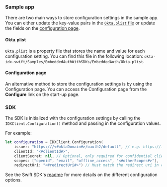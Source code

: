### Sample app

There are two main ways to store configuration settings in the sample app.
You can either update the key-value pairs in the [`Okta.plist` file](#okta-plist)
or update the fields on the [configuration page](#configuration-page).

#### Okta.plist

`Okta.plist` is a property file that stores the name and value for each configuration setting. You can find this file in the following location: `okta-idx-swift/Samples/EmbeddedAuthWithSDKs/EmbeddedAuth/Okta.plist`.

#### Configuration page

An alternative method to store the configuration settings is by using the Configuration page. You can access the Configuration page from the **Configure** link on the start-up page.

### SDK

The SDK is initialized with the configuration settings by calling the `IDXClient.Configuration()` method and passing in the configuration values.

For example:

```swift
let configuration = IDXClient.Configuration(
    issuer: "https:///<#oktaDomain#>/oauth2/default", // e.g. https://foo.okta.com/oauth2/default, https://foo.okta.com/oauth2/ausar5vgt5TSDsfcJ0h7
    clientId: "<#clientId#>",
    clientSecret: nil, // Optional, only required for confidential clients.
    scopes: ["openid", "email", "offline_access", "<#otherScopes#>"],
    redirectUri: "<#redirectUri#>") // Must match the redirect uri in client app settings/console
```

See the Swift SDK's [readme](https://github.com/okta/okta-idx-swift#readme) for more details on the different configuration options.
